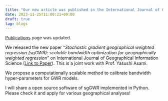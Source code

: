 ```yaml
---
title: "Our new article was published in the International Journal of Geographical Information Science"
date: 2023-11-25T11:00:21+09:00
draft: true
tag: blogs
---
```



[Publications](https://hayato-n.github.io/publications/) page was updated.

We released the new paper “*Stochastic gradient geographical weighted regression (sgGWR): scalable bandwidth optimization for geographically weighted regression*” on International Journal of Geographical Information Science ([Link to Paper](https://doi.org/10.1080/13658816.2023.2285471)).
This is a joint work with Prof. Yasushi Asami.

We propose a computationally scalable method to calibrate bandwidth hyper-parameters for GWR models.

I will share a open source software of sgGWR implemented in Python.
Please check it and apply for various geographical analyses!
